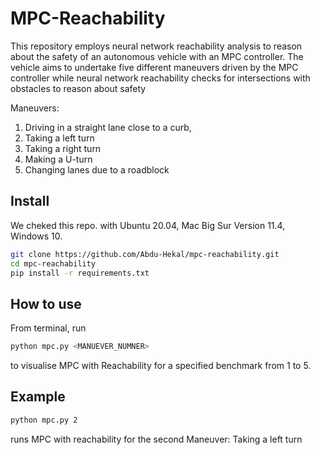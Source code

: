 # MPC-Reachability

This repository employs neural network reachability analysis to reason about the safety of an autonomous vehicle with an MPC controller. The vehicle aims to undertake five different maneuvers driven by the MPC controller while neural network reachability checks for intersections with obstacles to reason about safety

Maneuvers:

1. Driving in a straight lane close to a curb,
2. Taking a left turn
3. Taking a right turn
4. Making a U-turn
5. Changing lanes due to a roadblock

## Install

We cheked this repo. with Ubuntu 20.04, Mac Big Sur Version 11.4, Windows 10.

```bash
git clone https://github.com/Abdu-Hekal/mpc-reachability.git
cd mpc-reachability
pip install -r requirements.txt
```

## How to use

From terminal, run

```bash
python mpc.py <MANUEVER_NUMNER>
```

 to visualise MPC with Reachability for a specified benchmark from 1 to 5.

## Example

```bash
python mpc.py 2
```
runs MPC with reachability for the second Maneuver: Taking a left turn

